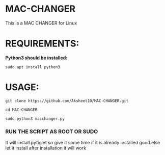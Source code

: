# MAC-CHANGER
This is a MAC CHANGER for Linux


# REQUIREMENTS:

**Python3 should be installed:**

```sudo apt install python3```

# USAGE:
```git clone https://github.com/Aksheet10/MAC-CHANGER.git```

```cd MAC-CHANGER```

```sudo python3 macchanger.py```
### RUN THE SCRIPT AS ROOT OR SUDO
It will install pyfiglet so give it some time
if it is already installed good
else let it install
after installation it will work

